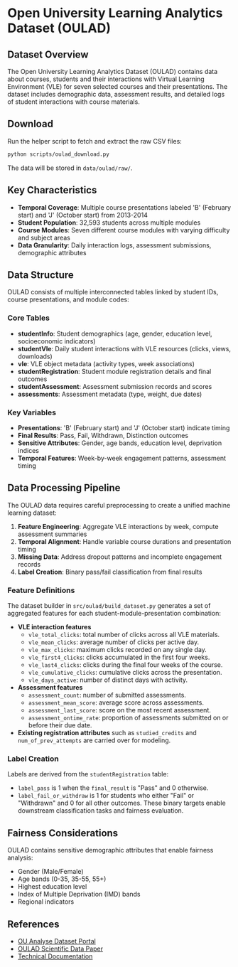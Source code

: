 # Open University Learning Analytics Dataset (OULAD)

## Dataset Overview

The Open University Learning Analytics Dataset (OULAD) contains data about courses, students and their interactions with Virtual Learning Environment (VLE) for seven selected courses and their presentations. The dataset includes demographic data, assessment results, and detailed logs of student interactions with course materials.

## Download

Run the helper script to fetch and extract the raw CSV files:

```bash
python scripts/oulad_download.py
```

The data will be stored in `data/oulad/raw/`.

## Key Characteristics

- **Temporal Coverage**: Multiple course presentations labeled 'B' (February start) and 'J' (October start) from 2013-2014
- **Student Population**: 32,593 students across multiple modules
- **Course Modules**: Seven different course modules with varying difficulty and subject areas
- **Data Granularity**: Daily interaction logs, assessment submissions, demographic attributes

## Data Structure

OULAD consists of multiple interconnected tables linked by student IDs, course presentations, and module codes:

### Core Tables
- **studentInfo**: Student demographics (age, gender, education level, socioeconomic indicators)
- **studentVle**: Daily student interactions with VLE resources (clicks, views, downloads)
- **vle**: VLE object metadata (activity types, week associations)
- **studentRegistration**: Student module registration details and final outcomes
- **studentAssessment**: Assessment submission records and scores
- **assessments**: Assessment metadata (type, weight, due dates)

### Key Variables
- **Presentations**: 'B' (February start) and 'J' (October start) indicate timing
- **Final Results**: Pass, Fail, Withdrawn, Distinction outcomes
- **Sensitive Attributes**: Gender, age bands, education level, deprivation indices
- **Temporal Features**: Week-by-week engagement patterns, assessment timing

## Data Processing Pipeline

The OULAD data requires careful preprocessing to create a unified machine learning dataset:

1. **Feature Engineering**: Aggregate VLE interactions by week, compute assessment summaries
2. **Temporal Alignment**: Handle variable course durations and presentation timing
3. **Missing Data**: Address dropout patterns and incomplete engagement records
4. **Label Creation**: Binary pass/fail classification from final results

### Feature Definitions

The dataset builder in `src/oulad/build_dataset.py` generates a set of
aggregated features for each student-module-presentation combination:

- **VLE interaction features**
  - `vle_total_clicks`: total number of clicks across all VLE materials.
  - `vle_mean_clicks`: average number of clicks per active day.
  - `vle_max_clicks`: maximum clicks recorded on any single day.
  - `vle_first4_clicks`: clicks accumulated in the first four weeks.
  - `vle_last4_clicks`: clicks during the final four weeks of the course.
  - `vle_cumulative_clicks`: cumulative clicks across the presentation.
  - `vle_days_active`: number of distinct days with activity.
- **Assessment features**
  - `assessment_count`: number of submitted assessments.
  - `assessment_mean_score`: average score across assessments.
  - `assessment_last_score`: score on the most recent assessment.
  - `assessment_ontime_rate`: proportion of assessments submitted on or before their due date.
- **Existing registration attributes** such as `studied_credits` and
  `num_of_prev_attempts` are carried over for modeling.

### Label Creation

Labels are derived from the `studentRegistration` table:

- `label_pass` is 1 when the `final_result` is "Pass" and 0 otherwise.
- `label_fail_or_withdraw` is 1 for students who either "Fail" or
  "Withdrawn" and 0 for all other outcomes.
These binary targets enable downstream classification tasks and fairness
evaluation.

## Fairness Considerations

OULAD contains sensitive demographic attributes that enable fairness analysis:
- Gender (Male/Female)
- Age bands (0-35, 35-55, 55+)
- Highest education level
- Index of Multiple Deprivation (IMD) bands
- Regional indicators

## References

- [OU Analyse Dataset Portal](https://analyse.kmi.open.ac.uk/open-dataset)
- [OULAD Scientific Data Paper](https://www.nature.com/articles/sdata2017171)
- [Technical Documentation](https://pmc.ncbi.nlm.nih.gov/articles/PMC5704676/)